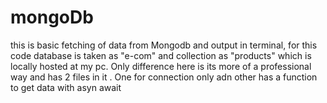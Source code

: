 # mongoDb
this is basic fetching of data from Mongodb and output in terminal, for this code database is taken as "e-com" and collection as "products" which is locally hosted at my pc.
Only difference here is its more of a professional way and has 2 files in it . One for connection only adn other has a function to get data with asyn await
